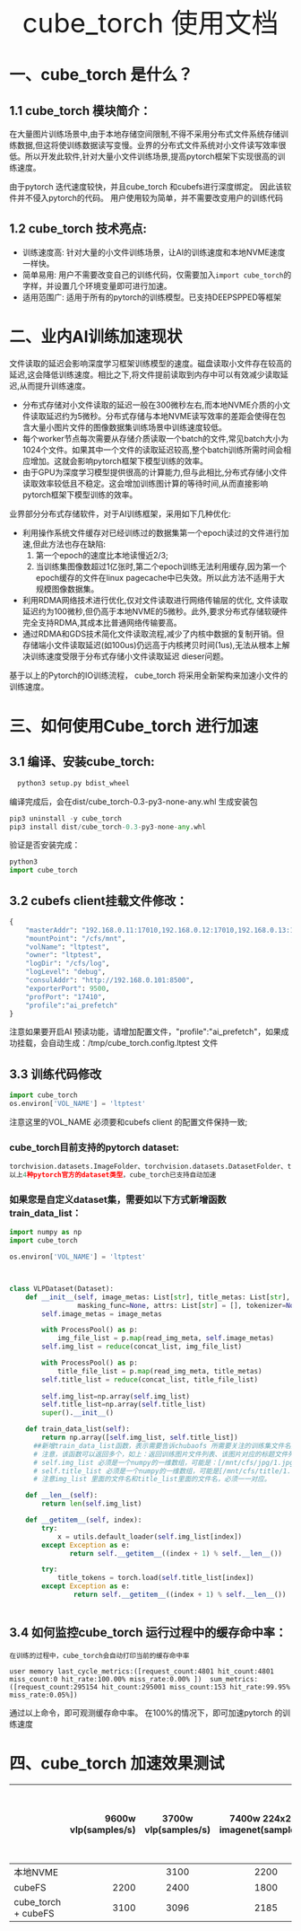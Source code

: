 <div align="center"><font size="100">cube_torch 使用文档</font></div>

# 一、cube_torch 是什么？

## 1.1 cube_torch 模块简介：
在大量图片训练场景中,由于本地存储空间限制,不得不采用分布式文件系统存储训练数据,但这将使训练数据读写变慢。业界的分布式文件系统对小文件读写效率很低。所以开发此软件,针对大量小文件训练场景,提高pytorch框架下实现很高的训练速度。

由于pytorch 迭代速度较快，并且cube_torch 和cubefs进行深度绑定。 因此该软件并不侵入pytorch的代码。 用户使用较为简单，并不需要改变用户的训练代码

## 1.2 cube_torch 技术亮点:

*  训练速度高: 针对大量的小文件训练场景，让AI的训练速度和本地NVME速度一样快。 
*  简单易用: 用户不需要改变自己的训练代码，仅需要加入`import cube_torch`的字样，并设置几个环境变量即可进行加速。
*  适用范围广: 适用于所有的pytorch的训练模型。已支持DEEPSPPED等框架



# 二、业内AI训练加速现状

  文件读取的延迟会影响深度学习框架训练模型的速度。磁盘读取小文件存在较高的延迟,这会降低训练速度。相比之下,将文件提前读取到内存中可以有效减少读取延迟,从而提升训练速度。

* 分布式存储对小文件读取的延迟一般在300微秒左右,而本地NVME介质的小文件读取延迟约为5微秒。分布式存储与本地NVME读写效率的差距会使得在包含大量小图片文件的图像数据集训练场景中训练速度较低。
* 每个worker节点每次需要从存储介质读取一个batch的文件,常见batch大小为1024个文件。如果其中一个文件的读取延迟较高,整个batch训练所需时间会相应增加。这就会影响pytorch框架下模型训练的效率。
* 由于GPU为深度学习模型提供很高的计算能力,但与此相比,分布式存储小文件读取效率较低且不稳定。这会增加训练图计算的等待时间,从而直接影响pytorch框架下模型训练的效率。

业界部分分布式存储软件，对于AI训练框架，采用如下几种优化:

* 利用操作系统文件缓存对已经训练过的数据集第一个epoch读过的文件进行加速,但此方法也存在缺陷:
    1. 第一个epoch的速度比本地读慢近2/3;    
    2. 当训练集图像数超过1亿张时,第二个epoch训练无法利用缓存,因为第一个epoch缓存的文件在linux pagecache中已失效。所以此方法不适用于大规模图像数据集。
* 利用RDMA网络技术进行优化,仅对文件读取进行网络传输层的优化, 文件读取延迟约为100微秒,但仍高于本地NVME的5微秒。此外,要求分布式存储软硬件完全支持RDMA,其成本比普通网络传输要高。
* 通过RDMA和GDS技术简化文件读取流程,减少了内核中数据的复制开销。但存储端小文件读取延迟(如100us)仍远高于内核拷贝时间(1us),无法从根本上解决训练速度受限于分布式存储小文件读取延迟 dieser问题。

基于以上的Pytorch的IO训练流程，  cube_torch 将采用全新架构来加速小文件的训练速度。






# 三、如何使用Cube_torch 进行加速

## 3.1 编译、安装cube_torch:
```python
  python3 setup.py bdist_wheel
```

编译完成后，会在dist/cube_torch-0.3-py3-none-any.whl 生成安装包
```python
pip3 uninstall -y cube_torch
pip3 install dist/cube_torch-0.3-py3-none-any.whl
```
验证是否安装完成：
```python
python3
import cube_torch
```


## 3.2 cubefs client挂载文件修改：
```python
{
    "masterAddr": "192.168.0.11:17010,192.168.0.12:17010,192.168.0.13:17010",
    "mountPoint": "/cfs/mnt",
    "volName": "ltptest",
    "owner": "ltptest",
    "logDir": "/cfs/log",
    "logLevel": "debug",
    "consulAddr": "http://192.168.0.101:8500",
    "exporterPort": 9500,
    "profPort": "17410",
    "profile":"ai_prefetch"
}
```
注意如果要开启AI 预读功能，请增加配置文件，"profile":"ai_prefetch"，如果成功挂载，会自动生成：/tmp/cube_torch.config.ltptest 文件

## 3.3 训练代码修改
```python
import cube_torch
os.environ['VOL_NAME'] = 'ltptest'
```
注意这里的VOL_NAME 必须要和cubefs client 的配置文件保持一致;

### cube_torch目前支持的pytorch dataset:
```python
torchvision.datasets.ImageFolder、torchvision.datasets.DatasetFolder、torchvision.datasets.VOCDetection、torchvision.datasets.CocoDetection
以上4种pytorch官方的dataset类型，cube_torch已支持自动加速
```

### 如果您是自定义dataset集，需要如以下方式新增函数train_data_list：

```python
import numpy as np
import cube_torch

os.environ['VOL_NAME'] = 'ltptest'



class VLPDataset(Dataset):
    def __init__(self, image_metas: List[str], title_metas: List[str], max_length=50, image_transform=std_transform,
                 masking_func=None, attrs: List[str] = [], tokenizer=None):
        self.image_metas = image_metas

        with ProcessPool() as p:
            img_file_list = p.map(read_img_meta, self.image_metas)
        self.img_list = reduce(concat_list, img_file_list)

        with ProcessPool() as p:
            title_file_list = p.map(read_img_meta, title_metas)
        self.title_list = reduce(concat_list, title_file_list)
        
        self.img_list=np.array(self.img_list)
        self.title_list=np.array(self.title_list)
        super().__init__()

    def train_data_list(self):
        return np.array([self.img_list, self.title_list])
      ##新增train_data_list函数，表示需要告诉chubaofs 所需要关注的训练集文件名列表。
      # 注意，该函数可以返回多个，如上：返回训练图片文件列表、该图片对应的标题文件列表
      # self.img_list 必须是一个numpy的一维数组，可能是：[/mnt/cfs/jpg/1.jpg,/mnt/cfs/jpg/2.jpg,/mnt/cfs/jpg/3.jpg,/mnt/cfs/jpg/4.jpg]
      # self.title_list 必须是一个numpy的一维数组，可能是[/mnt/cfs/title/1.title,/mnt/cfs/title/2.title,/mnt/cfs/title/3.title,/mnt/cfs/title/4.title]
      # 注意img_list 里面的文件名和title_list里面的文件名，必须一一对应。

    def __len__(self):
        return len(self.img_list)

    def __getitem__(self, index):
        try:
            x = utils.default_loader(self.img_list[index])
        except Exception as e:
               return self.__getitem__((index + 1) % self.__len__())

        try:
            title_tokens = torch.load(self.title_list[index])
        except Exception as e:
                return self.__getitem__((index + 1) % self.__len__())



```


## 3.4 如何监控cube_torch 运行过程中的缓存命中率：

```shell
在训练的过程中，cube_torch会自动打印当前的缓存命中率

user memory last_cycle_metrics:([request_count:4801 hit_count:4801 miss_count:0 hit_rate:100.00% miss_rate:0.00% ])  sum_metrics:([request_count:295154 hit_count:295001 miss_count:153 hit_rate:99.95% miss_rate:0.05%])

```
通过以上命令，即可观测缓存命中率。 在100%的情况下，即可加速pytorch 的训练速度


# 四、cube_torch 加速效果测试


|                    | 9600w vlp(samples/s) | 3700w vlp(samples/s) | 7400w 224x224 imagenet(samples/s) |128w imagenet 1280x857 (samples/s) |128w imagenet  1280x857 (每个epoch 耗费秒数)|
| :-----             | ----:                | :----:               | :----:                            | :----:                            | :----:                        |
| 本地NVME            |                      | 3100                 | 2200                              | 1036                              |   1030                        | 
| cubeFS             | 2200                 | 2400                 | 1800                              | 1356                              |   1350                        | 
| cube_torch + cubeFS| 3100                 | 3096                 | 2185                              | 1958                              |   640                         | 
